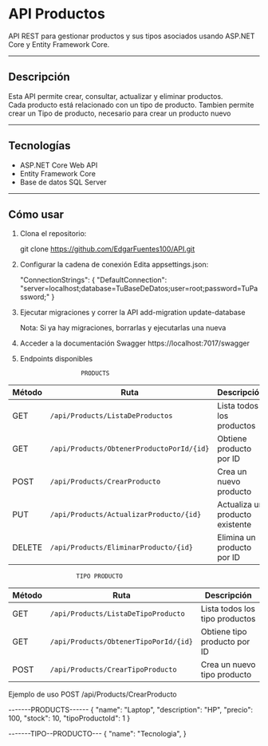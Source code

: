 # API Productos

API REST para gestionar productos y sus tipos asociados usando ASP.NET Core y Entity Framework Core.

---

## Descripción

Esta API permite crear, consultar, actualizar y eliminar productos.  
Cada producto está relacionado con un tipo de producto.
Tambien permite crear un Tipo de producto, necesario para crear un producto nuevo

---

## Tecnologías

- ASP.NET Core Web API  
- Entity Framework Core  
- Base de datos SQL Server

---

## Cómo usar

1. Clona el repositorio:

   git clone https://github.com/EdgarFuentes100/API.git


2. Configurar la cadena de conexión
   Edita appsettings.json:

   "ConnectionStrings": {
     "DefaultConnection": "server=localhost;database=TuBaseDeDatos;user=root;password=TuPassword;"
   }

3. Ejecutar migraciones y correr la API
   add-migration
   update-database

   Nota: Si ya hay migraciones, borrarlas y ejecutarlas una nueva

4. Acceder a la documentación Swagger
   https://localhost:7017/swagger

5. Endpoints disponibles

                        PRODUCTS
| Método | Ruta                                      | Descripción                     |
| ------ | ----------------------------------------- | ------------------------------- |
| GET    | `/api/Products/ListaDeProductos`          | Lista todos los productos       |
| GET    | `/api/Products/ObtenerProductoPorId/{id}` | Obtiene producto por ID         |
| POST   | `/api/Products/CrearProducto`             | Crea un nuevo producto          |
| PUT    | `/api/Products/ActualizarProducto/{id}`   | Actualiza un producto existente |
| DELETE | `/api/Products/EliminarProducto/{id}`     | Elimina un producto por ID      |

                       TIPO PRODUCTO
| Método | Ruta                                      | Descripción                     |
| ------ | ----------------------------------------- | ------------------------------- |
| GET    | `/api/Products/ListaDeTipoProducto`       | Lista todos los tipo productos  |
| GET    | `/api/Products/ObtenerTipoPorId/{id}`     | Obtiene tipo producto por ID    |
| POST   | `/api/Products/CrearTipoProducto`         | Crea un nuevo tipo producto     |

Ejemplo de uso
POST /api/Products/CrearProducto

-------PRODUCTS------
   {
     "name": "Laptop",
     "description": "HP",
     "precio": 100,
     "stock": 10,
     "tipoProductoId": 1
   }

-------TIPO--PRODUCTO---
   {
     "name": "Tecnologia",
   }
